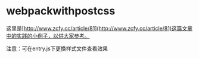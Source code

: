 # webpackwithpostcss
这里是[http://www.zcfy.cc/article/81](http://www.zcfy.cc/article/81)这篇文章中的实践的小例子，以供大家参考。

注意：可在entry.js下更换样式文件查看效果

